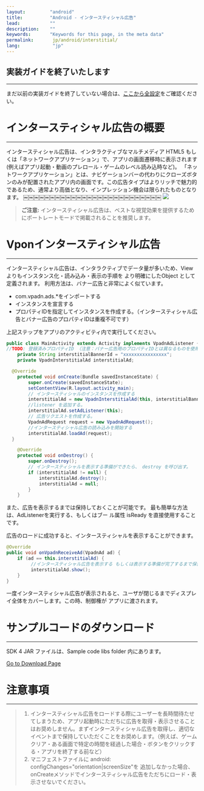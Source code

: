 ```yaml
---
layout:         "android"
title:          "Android - インタースティシャル広告"
lead:           ""
description:    ""
keywords:       "Keywords for this page, in the meta data"
permalink:       jp/android/interstitial/
lang:            "jp"
---
```


## 実装ガイドを終了いたします
---
まだ以前の実装ガイドを終了していない場合は、[ここから全設定](../integration-guide)をご確認ください。

# インタースティシャル広告の概要
---
インタースティシャル広告は、インタラクティブなマルチメディア HTML5 もしくは「ネットワークアプリケーション」で、アプリの画面遷移時に表示されます (例えばアプリ起動・動画のプレロール・ゲームのレベル読み込時など)。 「ネットワークアプリケーション」とは、ナビゲーションバーの代わりにクローズボタンのみが配置されたアプリ内の画面です。この広告タイプはよりリッチで魅力的であるため、通常より高価となり、インプレッション機会は限られたものとなります。 ￼￼￼￼￼￼￼￼￼￼￼￼￼￼￼￼￼￼￼￼￼￼￼￼￼￼
![]({{site.imgurl}}/Interstitial.png)

> **ご注意:**
> インタースティシャル広告は、ベストな視覚効果を提供するためにポートレートモードで掲載されることを推奨します。


# Vponインタースティシャル広告
---
インタースティシャル広告は、インタラクティブでデータ量が多いため、View よりもインスタンス化・読み込み・表示の手順を より明確にしたObject として定義されます。
利用方法は、バナー広告と非常によく似ています。

* com.vpadn.ads.\*をインポートする
* インスタンスを宣言する
* プロパティIDを指定してインスタンスを作成する。（インタースティシャル広告とバナー広告のプロパティIDは重複不可です）

上記ステップをアプリのアクティビティ内で実行してください。


```java
public class MainActivity extends Activity implements VpadnAdListener {
//TODO: 登録済みプロパティID （注意：バナー広告用のプロパティIDとは異なるものを使用）
	private String interstitialBannerId = "xxxxxxxxxxxxxxxx";
	private VpadnInterstitialAd interstitialAd;

  @Override
	protected void onCreate(Bundle savedInstanceState) {
		super.onCreate(savedInstanceState);
		setContentView(R.layout.activity_main);
		// インタースティシャルのインスタンスを作成する
		interstitialAd = new VpadnInterstitialAd(this, interstitialBannerId, "TW");
		//listener を追加する。
		interstitialAd.setAdListener(this);
		// 広告リクエストを作成する。
		VpadnAdRequest request = new VpadnAdRequest();
		//インタースティシャル広告の読み込みを開始する
		interstitialAd.loadAd(request);
  }

	@Override
	protected void onDestroy() {
		super.onDestroy();
		// インタースティシャルを表示する準備ができたら、 destroy を呼び出す。
		if (interstitialAd != null) {
			interstitialAd.destroy();
			interstitialAd = null;
		}
	}
```


また、広告を表示するまでは保持しておくことが可能です。 最も簡単な方法は、AdListenerを実行する、もしくはブー ル属性 isReady を直接使用することです。

広告のロードに成功すると、インタースティシャルを表示することができます。

```java
@Override
public void onVpadnReceiveAd(VpadnAd ad) {
	if (ad == this.interstitialAd) {
		 //インタースティシャル広告を表示する もしくは表示する準備が完了するまで保留する
	 	 interstitialAd.show();
	}
}
```

一度インタースティシャル広告が表示されると、ユーザが閉じるまでディスプレイ全体をカバーします。この時、制御権が アプリに渡されます。

# サンプルコードのダウンロード
---
SDK 4 JAR ファイルは、Sample code libs folder 内にあります。

[Go to Download Page]

# 注意事項
---
> 1. インタースティシャル広告をロードする際にユーザーを長時間待たせてしまうため、アプリ起動時にただちに広告を取得・表示させることはお奨めしません。まずインタースティシャル広告を取得し、適切なイベントまで保持していただくことをお奨めします。（例えば、ゲームクリア・ある画面で特定の時間を経過した場合・ボタンをクリックする・アプリを終了する前など）
> 2. マニフェストファイルに android: configChanges="orientation|screenSize"を 追加しなかった場合、onCreateメソッドでインタースティシャル広告をただちにロード・表示させないでください。



[Go to Download Page]:{{site.baseurl}}/zh-tw/ios/download
[advanced setting]: ../advanced/
